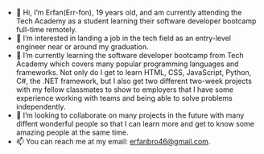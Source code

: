 - 👋 Hi, I’m Erfan(Err-fon), 19 years old, and am currently attending the Tech Academy as a student learning their software developer bootcamp full-time remotely.
- 👀 I’m interested in landing a job in the tech field as an entry-level engineer near or around my graduation.
- 🌱 I’m currently learning the software developer bootcamp from Tech Academy which covers many popular programming languages and frameworks. Not only do I get to learn HTML, CSS, JavaScript, Python, C#, the .NET framework, but I also get two different two-week projects with my fellow classmates to show to employers that I have some experience working with teams and being able to solve problems independently.
- 💞️ I’m looking to collaborate on many projects in the future with many diffent wonderful people so that I can learn more and get to know some amazing people at the same time.
- 📫 You can reach me at my email: erfanbro46@gmail.com.
